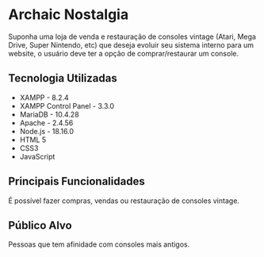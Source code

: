 # Archaic Nostalgia

Suponha uma loja de venda e restauração de consoles vintage (Atari, Mega Drive, Super Nintendo, etc) que deseja evoluir seu sistema interno para um website, o usuário deve ter a opção de comprar/restaurar um console.

## Tecnologia Utilizadas

* XAMPP - 8.2.4
* XAMPP Control Panel - 3.3.0
* MariaDB - 10.4.28
* Apache - 2.4.56
* Node.js - 18.16.0
* HTML 5
* CSS3
* JavaScript

## Principais Funcionalidades

É possível fazer compras, vendas ou restauração de consoles vintage.

## Público Alvo

Pessoas que tem afinidade com consoles mais antigos.

